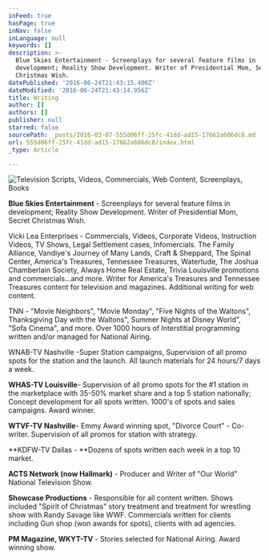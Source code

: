 ```yaml
---
inFeed: true
hasPage: true
inNav: false
inLanguage: null
keywords: []
description: >-
  Blue Skies Entertainment - Screenplays for several feature films in
  development; Reality Show Development. Writer of Presidential Mom, Secret
  Christmas Wish.
datePublished: '2016-06-24T21:43:15.400Z'
dateModified: '2016-06-24T21:43:14.956Z'
title: Writing
author: []
authors: []
publisher: null
starred: false
sourcePath: _posts/2016-03-07-555d06ff-25fc-41dd-ad15-17662a606dc8.md
url: 555d06ff-25fc-41dd-ad15-17662a606dc8/index.html
_type: Article

---
```

![Television Scripts, Videos, Commercials, Web Content, Screenplays, Books](https://s3-us-west-2.amazonaws.com/the-grid-img/p/a9f332b40ea9acd82b53846a9aec16178ad348b8.jpg)

**Blue Skies Entertainment** - Screenplays for several feature films in development; Reality Show Development. Writer of Presidential Mom, Secret Christmas Wish.

Vicki Lea Enterprises - Commercials, Videos, Corporate Videos, Instruction Videos, TV Shows, Legal Settlement cases, Infomercials. The Family Alliance, Vandiye's Journey of Many Lands, Craft & Sheppard, The Spinal Center, America's Treasures, Tennessee Treasures, Watertude, The Joshua Chamberlain Society, Always Home Real Estate, Trivia Louisville promotions and commercials...and more. Writer for America's Treasures and Tennessee Treasures content for television and magazines. Additional writing for web content.

TNN - "Movie Neighbors", "Movie Monday", "Five Nights of the Waltons", Thanksgiving Day with the Waltons", Summer Nights at Disney World", "Sofa Cinema", and more. Over 1000 hours of Interstitial programming written and/or managed for National Airing.

WNAB-TV Nashville -Super Station campaigns, Supervision of all promo spots for the station and the launch. All launch materials for 24 hours/7 days a week.

**WHAS-TV Louisville**- Supervision of all promo spots for the \#1 station in the marketplace with 35-50% market share and a top 5 station nationally; Concept development for all spots written. 1000's of spots and sales campaigns. Award winner.

**WTVF-TV Nashville**- Emmy Award winning spot, "Divorce Court" - Co-writer. Supervision of all promos for station with strategy.

**KDFW-TV Dallas - **Dozens of spots written each week in a top 10 market.

**ACTS Network (now Hallmark)** - Producer and Writer of "Our World" National Television Show.

**Showcase Productions** - Responsible for all content written. Shows included "Spirit of Christmas" story treatment and treatment for wrestling show with Randy Savage like WWF. Commercials written for clients including Gun shop (won awards for spots), clients with ad agencies.

**PM Magazine, WKYT-TV** - Stories selected for National Airing. Award winning show.